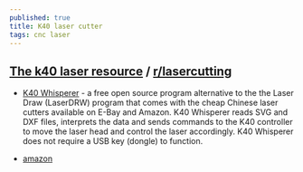 ```yaml
---
published: true
title: K40 laser cutter
tags: cnc laser
---
```

## [The k40 laser resource](https://k40lasercutter.com/) / [r/lasercutting](https://www.reddit.com/r/lasercutting/wiki/k40)

- [K40 Whisperer](https://www.scorchworks.com/K40whisperer/k40whisperer.html) - a free open source program alternative to the the Laser Draw (LaserDRW) program that comes with the cheap Chinese laser cutters available on E-Bay and Amazon. K40 Whisperer reads SVG and DXF files, interprets the data and sends commands to the K40 controller to move the laser head and control the laser accordingly. K40 Whisperer does not require a USB key (dongle) to function. 

- [amazon](https://www.amazon.fr/Samger-Graveur-Gravure-Sculpture-Machine/dp/B07P5C662T/ref=sr_1_10?__mk_fr_FR=%C3%85M%C3%85%C5%BD%C3%95%C3%91&dchild=1&keywords=d%C3%A9coupeuse+K40&qid=1606726082&sr=8-10)
